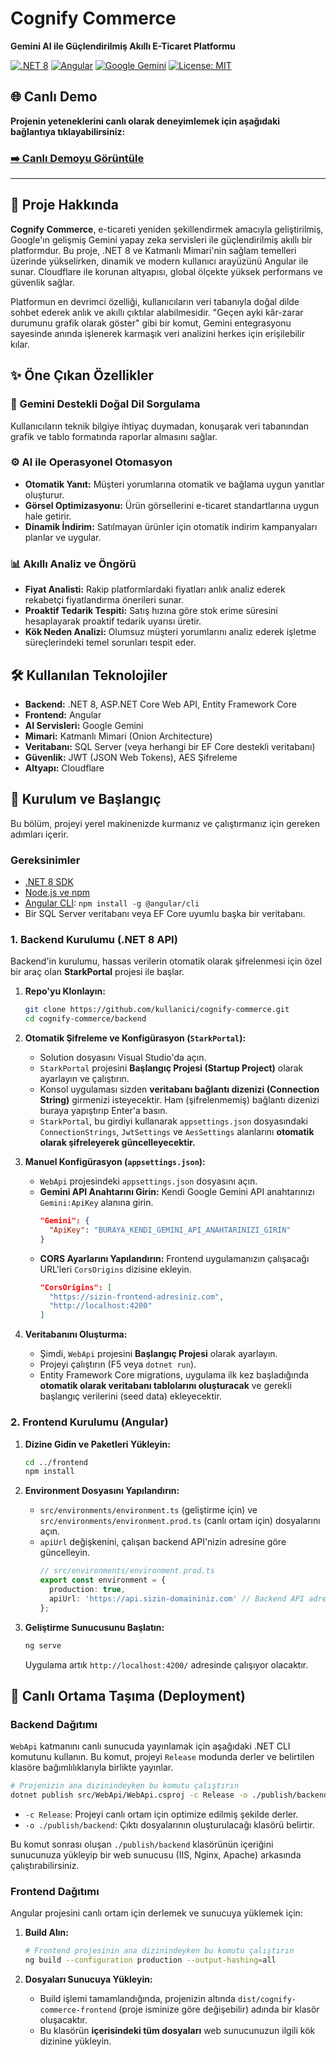 # Cognify Commerce

**Gemini AI ile Güçlendirilmiş Akıllı E-Ticaret Platformu**

[![.NET 8](https://img.shields.io/badge/.NET-8-blueviolet.svg)](https://dotnet.microsoft.com/en-us/download/dotnet/8.0)
[![Angular](https://img.shields.io/badge/Angular-DD0031?logo=angular&logoColor=white)](https://angular.io/)
[![Google Gemini](https://img.shields.io/badge/Google-Gemini_AI-4285F4?logo=google&logoColor=white)](https://ai.google.dev/)
[![License: MIT](https://img.shields.io/badge/License-MIT-yellow.svg)](https://opensource.org/licenses/MIT)

## 🌐 Canlı Demo

**Projenin yeteneklerini canlı olarak deneyimlemek için aşağıdaki bağlantıya tıklayabilirsiniz:**

### **[➡️ Canlı Demoyu Görüntüle](https://ui.onurbahtiyar.dev/presentation)**

---

## 🚀 Proje Hakkında

**Cognify Commerce**, e-ticareti yeniden şekillendirmek amacıyla geliştirilmiş, Google'ın gelişmiş Gemini yapay zeka servisleri ile güçlendirilmiş akıllı bir platformdur. Bu proje, .NET 8 ve Katmanlı Mimari'nin sağlam temelleri üzerinde yükselirken, dinamik ve modern kullanıcı arayüzünü Angular ile sunar. Cloudflare ile korunan altyapısı, global ölçekte yüksek performans ve güvenlik sağlar.

Platformun en devrimci özelliği, kullanıcıların veri tabanıyla doğal dilde sohbet ederek anlık ve akıllı çıktılar alabilmesidir. "Geçen ayki kâr-zarar durumunu grafik olarak göster" gibi bir komut, Gemini entegrasyonu sayesinde anında işlenerek karmaşık veri analizini herkes için erişilebilir kılar.

## ✨ Öne Çıkan Özellikler

### 🤖 Gemini Destekli Doğal Dil Sorgulama
Kullanıcıların teknik bilgiye ihtiyaç duymadan, konuşarak veri tabanından grafik ve tablo formatında raporlar almasını sağlar.

### ⚙️ AI ile Operasyonel Otomasyon
- **Otomatik Yanıt:** Müşteri yorumlarına otomatik ve bağlama uygun yanıtlar oluşturur.
- **Görsel Optimizasyonu:** Ürün görsellerini e-ticaret standartlarına uygun hale getirir.
- **Dinamik İndirim:** Satılmayan ürünler için otomatik indirim kampanyaları planlar ve uygular.

### 📊 Akıllı Analiz ve Öngörü
- **Fiyat Analisti:** Rakip platformlardaki fiyatları anlık analiz ederek rekabetçi fiyatlandırma önerileri sunar.
- **Proaktif Tedarik Tespiti:** Satış hızına göre stok erime süresini hesaplayarak proaktif tedarik uyarısı üretir.
- **Kök Neden Analizi:** Olumsuz müşteri yorumlarını analiz ederek işletme süreçlerindeki temel sorunları tespit eder.

## 🛠️ Kullanılan Teknolojiler

- **Backend:** .NET 8, ASP.NET Core Web API, Entity Framework Core
- **Frontend:** Angular
- **AI Servisleri:** Google Gemini
- **Mimari:** Katmanlı Mimari (Onion Architecture)
- **Veritabanı:** SQL Server (veya herhangi bir EF Core destekli veritabanı)
- **Güvenlik:** JWT (JSON Web Tokens), AES Şifreleme
- **Altyapı:** Cloudflare

## 🏁 Kurulum ve Başlangıç

Bu bölüm, projeyi yerel makinenizde kurmanız ve çalıştırmanız için gereken adımları içerir.

### Gereksinimler
- [.NET 8 SDK](https://dotnet.microsoft.com/download/dotnet/8.0)
- [Node.js ve npm](https://nodejs.org/en/)
- [Angular CLI](https://angular.io/cli): `npm install -g @angular/cli`
- Bir SQL Server veritabanı veya EF Core uyumlu başka bir veritabanı.

### 1. Backend Kurulumu (.NET 8 API)

Backend'in kurulumu, hassas verilerin otomatik olarak şifrelenmesi için özel bir araç olan **StarkPortal** projesi ile başlar.

1.  **Repo'yu Klonlayın:**
    ```bash
    git clone https://github.com/kullanici/cognify-commerce.git
    cd cognify-commerce/backend
    ```

2.  **Otomatik Şifreleme ve Konfigürasyon (`StarkPortal`):**
    -   Solution dosyasını Visual Studio'da açın.
    -   `StarkPortal` projesini **Başlangıç Projesi (Startup Project)** olarak ayarlayın ve çalıştırın.
    -   Konsol uygulaması sizden **veritabanı bağlantı dizenizi (Connection String)** girmenizi isteyecektir. Ham (şifrelenmemiş) bağlantı dizenizi buraya yapıştırıp Enter'a basın.
    -   `StarkPortal`, bu girdiyi kullanarak `appsettings.json` dosyasındaki `ConnectionStrings`, `JwtSettings` ve `AesSettings` alanlarını **otomatik olarak şifreleyerek güncelleyecektir.**

3.  **Manuel Konfigürasyon (`appsettings.json`):**
    -   `WebApi` projesindeki `appsettings.json` dosyasını açın.
    -   **Gemini API Anahtarını Girin:** Kendi Google Gemini API anahtarınızı `Gemini:ApiKey` alanına girin.
        ```json
        "Gemini": {
          "ApiKey": "BURAYA_KENDI_GEMINI_API_ANAHTARINIZI_GIRIN"
        }
        ```
    -   **CORS Ayarlarını Yapılandırın:** Frontend uygulamanızın çalışacağı URL'leri `CorsOrigins` dizisine ekleyin.
        ```json
        "CorsOrigins": [
          "https://sizin-frontend-adresiniz.com",
          "http://localhost:4200"
        ]
        ```

4.  **Veritabanını Oluşturma:**
    -   Şimdi, `WebApi` projesini **Başlangıç Projesi** olarak ayarlayın.
    -   Projeyi çalıştırın (F5 veya `dotnet run`).
    -   Entity Framework Core migrations, uygulama ilk kez başladığında **otomatik olarak veritabanı tablolarını oluşturacak** ve gerekli başlangıç verilerini (seed data) ekleyecektir.

### 2. Frontend Kurulumu (Angular)

1.  **Dizine Gidin ve Paketleri Yükleyin:**
    ```bash
    cd ../frontend 
    npm install
    ```

2.  **Environment Dosyasını Yapılandırın:**
    -   `src/environments/environment.ts` (geliştirme için) ve `src/environments/environment.prod.ts` (canlı ortam için) dosyalarını açın.
    -   `apiUrl` değişkenini, çalışan backend API'nizin adresine göre güncelleyin.
        ```typescript
        // src/environments/environment.prod.ts
        export const environment = {
          production: true,
          apiUrl: 'https://api.sizin-domaininiz.com' // Backend API adresiniz
        };
        ```

3.  **Geliştirme Sunucusunu Başlatın:**
    ```bash
    ng serve
    ```
    Uygulama artık `http://localhost:4200/` adresinde çalışıyor olacaktır.

## 🚀 Canlı Ortama Taşıma (Deployment)

### Backend Dağıtımı

`WebApi` katmanını canlı sunucuda yayınlamak için aşağıdaki .NET CLI komutunu kullanın. Bu komut, projeyi `Release` modunda derler ve belirtilen klasöre bağımlılıklarıyla birlikte yayınlar.

```bash
# Projenizin ana dizinindeyken bu komutu çalıştırın
dotnet publish src/WebApi/WebApi.csproj -c Release -o ./publish/backend
```

-   `-c Release`: Projeyi canlı ortam için optimize edilmiş şekilde derler.
-   `-o ./publish/backend`: Çıktı dosyalarının oluşturulacağı klasörü belirtir.

Bu komut sonrası oluşan `./publish/backend` klasörünün içeriğini sunucunuza yükleyip bir web sunucusu (IIS, Nginx, Apache) arkasında çalıştırabilirsiniz.

### Frontend Dağıtımı

Angular projesini canlı ortam için derlemek ve sunucuya yüklemek için:

1.  **Build Alın:**
    ```bash
    # Frontend projesinin ana dizinindeyken bu komutu çalıştırın
    ng build --configuration production --output-hashing=all
    ```

2.  **Dosyaları Sunucuya Yükleyin:**
    -   Build işlemi tamamlandığında, projenizin altında `dist/cognify-commerce-frontend` (proje isminize göre değişebilir) adında bir klasör oluşacaktır.
    -   Bu klasörün **içerisindeki tüm dosyaları** web sunucunuzun ilgili kök dizinine yükleyin.

